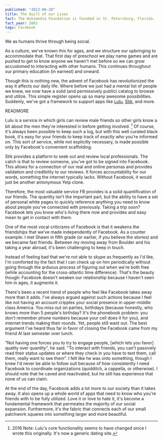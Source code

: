 ```yaml
---
published: "2013-06-20"
title: The Quilt of our Lives
fact: The Wikimedia Foundation is founded in St. Petersburg, Florida.
fact_year: 2003
tags: Facebook
---
```


We as humans thrive through being social.

As a culture, we've known this for ages, and we structure our upbringing to accommodate that. That first day of preschool we play name games and are pushed to get to know anyone we haven't met before so we can grow accustomed to interacting with other humans. This continues throughout our primary education (in earnest) and onward.

Though this is nothing new, the advent of Facebook has revolutionized the way it affects our daily life. Where before we just had a mental list of people we knew, we now have a solid (and permissively public) catalog to browse and utilize. This simple register opens up so many awesome possibilities. Suddenly, we've got a framework to support apps like [Lulu](https://www.onlulu.com/), [Stik](http://www.stik.com/), and more.

READMORE

Lulu is a service in which girls can review male friends so other girls know a bit about the men they're interested in before getting involved. [^1] Of course, it's always been possible to keep such a log, but with this well curated black book, it's easy for your friends to keep track of exactly who you're informed on. This sort of service, while not explicitly necessary, is made possible only by Facebook's convenient scaffolding.

Stik provides a platform to seek out and review local professionals. The catch is that to review someone, you've got to be signed into Facebook. This allows for a connection of our real and online personas and provides validation and credibility to our reviews. It forces accountability for our words, something the internet typically lacks. Without Facebook, it would just be another antonymous Yelp clone.

Therefore, the most valuable service FB provides is a solid quantification of our friends. The quantity isn't the important part, but the ability to have a set of personal white pages to quickly reference anything you need to know about people you've connected with previously. Taking a trip soon? Facebook lets you know who's living there now and provides and easy mean to get in contact with them.

One of the most vocal criticisms of Facebook is that it weakens the friendships that we've made independently of Facebook. As a counter example: I met Shawn in fifth grade (or earlier, if you believe the stories) and we became fast friends. Between my moving away from Boulder and his taking a year abroad, it's been challenging to keep in touch.

Instead of feeling bad that we're not able to skype as frequently as I'd like, I'm comforted by the fact that I can check up on him periodically without going through the arduous process of figuring out when we're both free (while accounting for the cross-atlantic time difference). That's the beauty though: Facebook doesn't weaken our relationship because I haven't seen him in ages, it augments it.

There's been a recent trend of people who feel like Facebook takes away more than it adds. I've always argued against such actions because I feel like not having an account cripples your social presence in upper-middle class America. You miss out on parties, birthdays (because honestly, who knows more than 5 people's birthday? It's the phonebook problem: you don't remember phone numbers because your cell does it for you), and internet trends making their rounds. Yet, people still want out. The best argument I've heard thus far in favor of closing the Facebook came from my friend Al last semester over lunch.

"Not having one forces you to try to engage people, [which lets you favor] quality over quantity", he said. "To interact with friends, you can't passively read their status updates or where they check in you have to text them, call them, really want to see them". I felt like he was onto something, though I knew I'd never be able to follow suit because of how consistently I need Facebook to coordinate organizations (quidditch, a cappella, or otherwise). I should note that he caved and reactivated, but he still has experience that none of us can claim.

At the end of the day, Facebook adds a lot more to our society than it takes away. It also opens up a whole world of apps that need to know who you're friends with to be fully utilized. Love it or love to hate it, it's become a fundamental framework that permeates the majority of our social expansion. Furthermore, it's the fabric that connects each of our small patchwork squares into something larger and more beautiful.

[^1]: 2016 Note: Lulu's core functionality seems to have changed since I wrote this originally. It's now a generic dating site.
